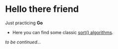 # Hello there friend

Just practicing **Go**

* Here you can find some classic [sort() algorithms](https://github.com/da-maltsev/SomeGoAlgo/blob/main/sorts/somesort.go).

_to be continued..._
